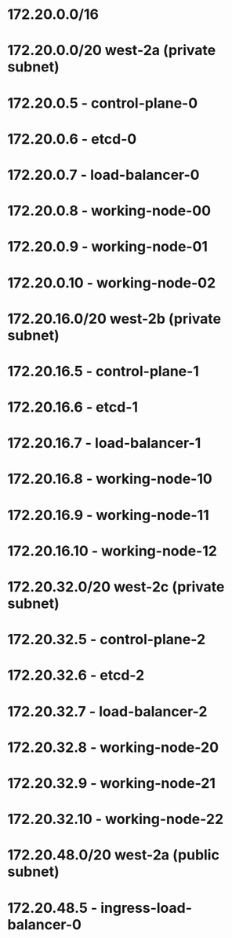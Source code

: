 # 172.20.0.0/16


# 172.20.0.0/20 west-2a (private subnet)

# 172.20.0.5 - control-plane-0
# 172.20.0.6 - etcd-0
# 172.20.0.7 - load-balancer-0
# 172.20.0.8 - working-node-00
# 172.20.0.9 - working-node-01
# 172.20.0.10 - working-node-02



# 172.20.16.0/20 west-2b (private subnet)

# 172.20.16.5 - control-plane-1
# 172.20.16.6 - etcd-1
# 172.20.16.7 - load-balancer-1
# 172.20.16.8 - working-node-10
# 172.20.16.9 - working-node-11
# 172.20.16.10 - working-node-12


# 172.20.32.0/20 west-2c (private subnet)

# 172.20.32.5 - control-plane-2
# 172.20.32.6 - etcd-2
# 172.20.32.7 - load-balancer-2
# 172.20.32.8 - working-node-20
# 172.20.32.9 - working-node-21
# 172.20.32.10 - working-node-22


# 172.20.48.0/20 west-2a (public subnet)

# 172.20.48.5 - ingress-load-balancer-0